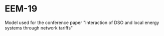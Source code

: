 # EEM-19
Model used for the conference paper "Interaction of DSO and local energy systems through network tariffs"

